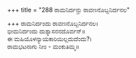 +++
title = "288 ರಾಮನಿರ್ದನ್ದು ರಾವಣನೊಬ್ಬನಿರ್ದನಲ"

+++
ರಾಮನಿರ್ದಂದು ರಾವಣನೊಬ್ಬನಿರ್ದನಲ।  
ಭೀಮನಿರ್ದಂದು ದುಶ್ಯಾಸನನದೊರ್ವನ್॥  
ಈ ಮಹಿಯೊಳನ್ಯಾಯಕಾರಿಯಿಲ್ಲದುದೆಂದು?।  
ರಾಮಭಟನಾಗು ನೀಂ - ಮಂಕುತಿಮ್ಮ॥  

